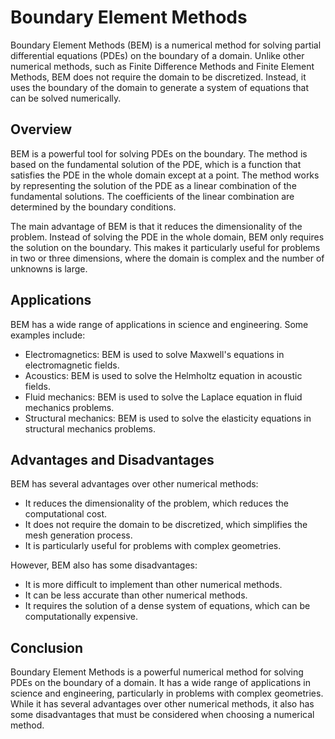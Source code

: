 # Boundary Element Methods

Boundary Element Methods (BEM) is a numerical method for solving partial differential equations (PDEs) on the boundary of a domain. Unlike other numerical methods, such as Finite Difference Methods and Finite Element Methods, BEM does not require the domain to be discretized. Instead, it uses the boundary of the domain to generate a system of equations that can be solved numerically.

## Overview

BEM is a powerful tool for solving PDEs on the boundary. The method is based on the fundamental solution of the PDE, which is a function that satisfies the PDE in the whole domain except at a point. The method works by representing the solution of the PDE as a linear combination of the fundamental solutions. The coefficients of the linear combination are determined by the boundary conditions.

The main advantage of BEM is that it reduces the dimensionality of the problem. Instead of solving the PDE in the whole domain, BEM only requires the solution on the boundary. This makes it particularly useful for problems in two or three dimensions, where the domain is complex and the number of unknowns is large.

## Applications

BEM has a wide range of applications in science and engineering. Some examples include:

- Electromagnetics: BEM is used to solve Maxwell's equations in electromagnetic fields.
- Acoustics: BEM is used to solve the Helmholtz equation in acoustic fields.
- Fluid mechanics: BEM is used to solve the Laplace equation in fluid mechanics problems.
- Structural mechanics: BEM is used to solve the elasticity equations in structural mechanics problems.

## Advantages and Disadvantages

BEM has several advantages over other numerical methods:

- It reduces the dimensionality of the problem, which reduces the computational cost.
- It does not require the domain to be discretized, which simplifies the mesh generation process.
- It is particularly useful for problems with complex geometries.

However, BEM also has some disadvantages:

- It is more difficult to implement than other numerical methods.
- It can be less accurate than other numerical methods.
- It requires the solution of a dense system of equations, which can be computationally expensive.

## Conclusion

Boundary Element Methods is a powerful numerical method for solving PDEs on the boundary of a domain. It has a wide range of applications in science and engineering, particularly in problems with complex geometries. While it has several advantages over other numerical methods, it also has some disadvantages that must be considered when choosing a numerical method.

